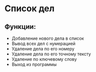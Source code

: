 # Список дел
 ## Функции:
- Добавление нового дела в список
- Вывод всех дел с нумерацией
- Удаление дела по его номеру
- Удаление дела по его точному тексту
- Удаление по ключевому слову
- Выход из программы


    
